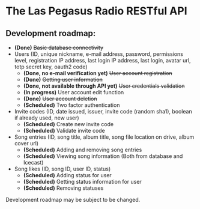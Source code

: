 # The Las Pegasus Radio RESTful API

## Development roadmap:
- **(Done)** ~~Basic database connectivity~~
- Users (ID, unique nickname, e-mail address, password, permissions level, registration IP address, last login IP address, last login, avatar url, totp secret key, oauth2 code)
	- **(Done, no e-mail verification yet)** ~~User account registration~~
	- **(Done)** ~~Getting user information~~
	- **(Done, not available through API yet)** ~~User credentials validation~~
	- **(In progress)** User account edit function
	- **(Done)** ~~User account deletion~~
	- **(Scheduled)** Two factor authentication
- Invite codes (ID, date issued, issuer, invite code (random sha1), boolean if already used, new user)
	- **(Scheduled)** Create new invite code
	- **(Scheduled)** Validate invite code
- Song entries (ID, song title, album title, song file location on drive, album cover url)
	- **(Scheduled)** Adding and removing song entries
	- **(Scheduled)** Viewing song information (Both from database and Icecast)
- Song likes (ID, song ID, user ID, status)
	- **(Scheduled)** Adding status for user
	- **(Scheduled)** Getting status information for user
	- **(Scheduled)** Removing statuses

Development roadmap may be subject to be changed.

